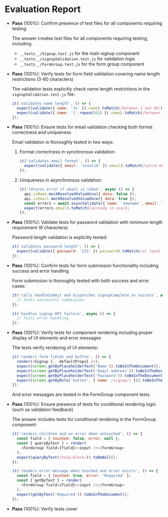 # Evaluation Report

- **Pass** (100%): Confirm presence of test files for all components requiring testing
  
  The answer creates test files for all components requiring testing, including:
  - `__tests__/Signup.test.js` for the main signup component
  - `__tests__/signupValidation.test.js` for validation logic
  - `__tests__/FormGroup.test.js` for the form group component

- **Pass** (100%): Verify tests for form field validation covering name length restrictions (3-60 characters)
  
  The validation tests explicitly check name length restrictions in the `signupValidation.test.js` file:
  ```javascript
  it('validates name length', () => {
    expect(validate({ name: 'Jo' }).name).toMatch(/between 3 and 60/);
    expect(validate({ name: 'J'.repeat(61) }).name).toMatch(/between 3 and 60/);
  });
  ```

- **Pass** (100%): Ensure tests for email validation checking both format correctness and uniqueness
  
  Email validation is thoroughly tested in two ways:
  1. Format correctness in synchronous validation:
     ```javascript
     it('validates email format', () => {
       expect(validate({ email: 'invalid' }).email).toMatch(/valid email/);
     });
     ```
  2. Uniqueness in asynchronous validation:
     ```javascript
     it('returns error if email is taken', async () => {
       api.isName.mockResolvedValueOnce({ data: false });
       api.isEmail.mockResolvedValueOnce({ data: true });
       const errors = await asyncValidate({ name: 'newname', email: 'taken@example.com' });
       expect(errors.email).toMatch(/already in use/);
     });
     ```

- **Pass** (100%): Validate tests for password validation with minimum length requirement (6 characters)
  
  Password length validation is explicitly tested:
  ```javascript
  it('validates password length', () => {
    expect(validate({ password: '123' }).password).toMatch(/at least 6/);
  });
  ```

- **Pass** (100%): Confirm tests for form submission functionality including success and error handling
  
  Form submission is thoroughly tested with both success and error cases:
  ```javascript
  it('calls handleSubmit and dispatches signupComplete on success', async () => {
    // Tests successful submission
  });

  it('handles signup API failure', async () => {
    // Tests error handling
  });
  ```

- **Pass** (100%): Verify tests for component rendering including proper display of UI elements and error messages
  
  The tests verify rendering of UI elements:
  ```javascript
  it('renders form fields and button', () => {
    render(<Signup {...defaultProps} />);
    expect(screen.getByPlaceholderText('Name')).toBeInTheDocument();
    expect(screen.getByPlaceholderText('Email address')).toBeInTheDocument();
    expect(screen.getByPlaceholderText('Password')).toBeInTheDocument();
    expect(screen.getByRole('button', { name: /signup/i })).toBeInTheDocument();
  });
  ```
  And error messages are tested in the FormGroup component tests.

- **Pass** (100%): Ensure presence of tests for conditional rendering logic (such as validation feedback)
  
  The answer includes tests for conditional rendering in the FormGroup component:
  ```javascript
  it('renders children and no error when untouched', () => {
    const field = { touched: false, error: null };
    const { queryByText } = render(
      <FormGroup field={field}><input /></FormGroup>
    );
    expect(queryByText(/help-block/)).toBeNull();
  });

  it('renders error message when touched and error exists', () => {
    const field = { touched: true, error: 'Required' };
    const { getByText } = render(
      <FormGroup field={field}><input /></FormGroup>
    );
    expect(getByText('Required')).toBeInTheDocument();
  });
  ```

- **Pass** (100%): Verify tests cover